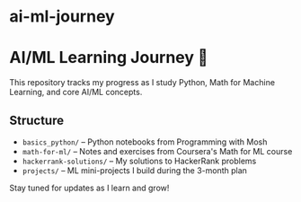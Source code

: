 # ai-ml-journey
# AI/ML Learning Journey 🚀

This repository tracks my progress as I study Python, Math for Machine Learning, and core AI/ML concepts.

## Structure

- `basics_python/` – Python notebooks from Programming with Mosh
- `math-for-ml/` – Notes and exercises from Coursera's Math for ML course
- `hackerrank-solutions/` – My solutions to HackerRank problems
- `projects/` – ML mini-projects I build during the 3-month plan

Stay tuned for updates as I learn and grow!
